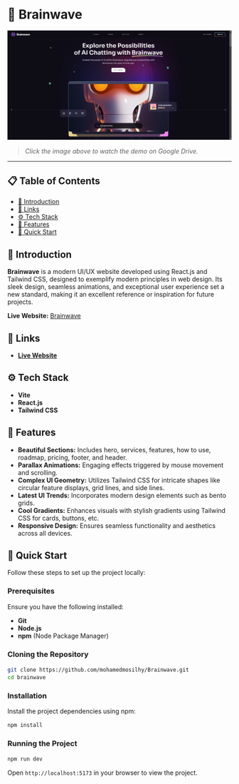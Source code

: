 # 🧠 Brainwave

[![Watch the video](https://github.com/mohamedmosilhy/Brainwave/blob/main/videos/Screenshot%202024-08-17%20204839.png)](https://drive.google.com/file/d/1D0oLYIPbF8cUhG8tzcJG33_D1YyROF0t/view?usp=drive_link)
> *Click the image above to watch the demo on Google Drive.*

---

## 📋 Table of Contents

- [🤖 Introduction](#-introduction)
- [🔗 Links](#-links)
- [⚙️ Tech Stack](#-tech-stack)
- [🔋 Features](#-features)
- [🤸 Quick Start](#-quick-start)

## 🤖 Introduction

**Brainwave** is a modern UI/UX website developed using React.js and Tailwind CSS, designed to exemplify modern principles in web design. Its sleek design, seamless animations, and exceptional user experience set a new standard, making it an excellent reference or inspiration for future projects.

**Live Website:** [Brainwave](https://brainwave-rosy-ten.vercel.app/)

## 🔗 Links

- **[Live Website](https://brainwave-rosy-ten.vercel.app/)**

## ⚙️ Tech Stack

- **Vite**
- **React.js**
- **Tailwind CSS**

## 🔋 Features

- **Beautiful Sections:** Includes hero, services, features, how to use, roadmap, pricing, footer, and header.
- **Parallax Animations:** Engaging effects triggered by mouse movement and scrolling.
- **Complex UI Geometry:** Utilizes Tailwind CSS for intricate shapes like circular feature displays, grid lines, and side lines.
- **Latest UI Trends:** Incorporates modern design elements such as bento grids.
- **Cool Gradients:** Enhances visuals with stylish gradients using Tailwind CSS for cards, buttons, etc.
- **Responsive Design:** Ensures seamless functionality and aesthetics across all devices.

## 🤸 Quick Start

Follow these steps to set up the project locally:

### Prerequisites

Ensure you have the following installed:

- **Git**
- **Node.js**
- **npm** (Node Package Manager)

### Cloning the Repository

```bash
git clone https://github.com/mohamedmosilhy/Brainwave.git
cd brainwave
```

### Installation

Install the project dependencies using npm:

```bash
npm install
```

### Running the Project

```bash
npm run dev
```

Open `http://localhost:5173` in your browser to view the project.
